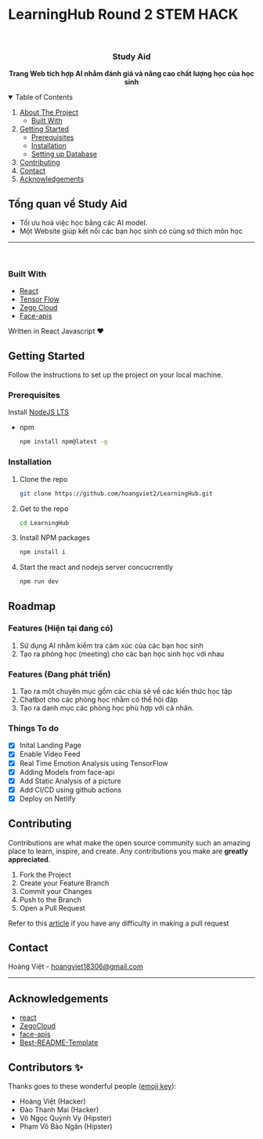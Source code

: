 # LearningHub Round 2 STEM HACK



<!-- PROJECT LOGO -->
<br />

<p align="center">

  <strong>
    <h3 align="center" >Study Aid</h3>
  </strong>
  <p align="center">
    <strong>
      Trang Web tích hợp AI nhằm đánh giá và nâng cao chất lượng học của học sinh
    </strong>
  </p>
</p>

<!-- TABLE OF CONTENTS -->
<details open="open">
  <summary>Table of Contents</summary>
  <ol>
    <li>
      <a href="#about-the-project">About The Project</a>
      <ul>
        <li><a href="#built-with">Built With</a></li>
      </ul>
    </li>
    <li>
      <a href="#getting-started">Getting Started</a>
      <ul>
        <li><a href="#prerequisites">Prerequisites</a></li>
        <li><a href="#installation">Installation</a></li>
        <li><a href="#installation">Setting up Database</a></li>
      </ul>
    </li>
    <li><a href="#contributing">Contributing</a></li>
    <li><a href="#contact">Contact</a></li>
    <li><a href="#acknowledgements">Acknowledgements</a></li>
  </ol>
</details>

## Tổng quan về Study Aid

- Tối ưu hoá việc học bằng các AI model.
- Một Website giúp kết nối các bạn học sinh có cùng sở thích môn học


---

<br/>

### Built With

- [React](https://reactjs.org/docs/getting-started.html)
- [Tensor Flow](https://www.tensorflow.org/)
- [Zego Cloud](https://github.com/hoangviet2/LearningHub.git)
- [Face-apis](https://justadudewhohacks.github.io/face-api.js/docs/index.html)

Written in React Javascript ♥

## Getting Started

Follow the instructions to set up the project on your local machine.

### Prerequisites

Install [NodeJS LTS](https://nodejs.org/en/)

- npm

  ```sh
  npm install npm@latest -g
  ```

### Installation

1. Clone the repo

   ```sh
   git clone https://github.com/hoangviet2/LearningHub.git
   ```

2. Get to the repo

   ```sh
   cd LearningHub
   ```

2. Install NPM packages

   ```sh
   npm install i
   ```

3. Start the react and nodejs server concucrrently

   ```sh
   npm run dev
   ```

## Roadmap
### Features (Hiện tại đang có)
1. Sử dụng AI nhằm kiểm tra cảm xúc của các bạn học sinh
2. Tạo ra phòng học (meeting) cho các bạn học sinh học với nhau
### Features (Đang phát triển)
1. Tạo ra một chuyên mục gồm các chia sẻ về các kiến thức học tập
2. Chatbot cho các phòng học nhằm có thể hỏi đáp
3. Tạo ra danh mục các phòng học phù hợp với cá nhân.

### Things To do

- [x] Inital Landing Page
- [x] Enable Video Feed
- [x] Real Time Emotion Analysis using TensorFlow
- [x] Adding Models from face-api
- [x] Add Static Analysis of a picture
- [x] Add CI/CD using github actions
- [x] Deploy on Netlify

## Contributing

Contributions are what make the open source community such an amazing place to learn, inspire, and create. Any contributions you make are **greatly appreciated**.

1. Fork the Project
2. Create your Feature Branch
3. Commit your Changes
4. Push to the Branch
5. Open a Pull Request

Refer to this [article](https://medium.com/swlh/guide-to-git-a-practical-approach-27926a1ff564?sk=b54ca413a142c275f5d2901d0384a0db) if you have any difficulty in making a pull request

## Contact

Hoàng Việt - hoangviet18306@gmail.com

---

## Acknowledgements

- [react](https://reactjs.org/)
- [ZegoCloud](https://www.zegocloud.com/)
- [face-apis](https://justadudewhohacks.github.io/face-api.js/docs/index.html)
- [Best-README-Template](https://github.com/othneildrew/Best-README-Template)

<!-- https://www.markdownguide.org/basic-syntax/#reference-style-links -->

## Contributors ✨

Thanks goes to these wonderful people ([emoji key](https://allcontributors.org/docs/en/emoji-key)):

<!-- ALL-CONTRIBUTORS-LIST:START - Do not remove or modify this section -->
<!-- prettier-ignore-start -->
<!-- markdownlint-disable -->
- Hoàng Việt (Hacker)
- Đào Thanh Mai (Hacker)
- Võ Ngọc Quỳnh Vy (Hipster)
- Phạm Võ Bảo Ngân (Hipster)
